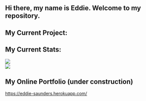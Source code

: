 ## Hi there, my name is Eddie. Welcome to my repository.

## My Current Project:


## My Current Stats:
![](https://github-readme-stats.vercel.app/api?username=SaundersEddie)<br>
![](https://github-readme-stats.vercel.app/api/top-langs/?username=SaundersEddie)

## My Online Portfolio (under construction)
https://eddie-saunders.herokuapp.com/

